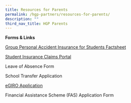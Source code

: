 ```yaml
---
title: Resources for Parents
permalink: /hgp-partners/resources-for-parents/
description: ""
third_nav_title: HGP Parents
---
```

<p><a></a></p><a>
<p><strong>Forms &amp; Links</strong></p>
</a>

[Group Personal Accident Insurance for Students Factsheet](https://go.gov.sg/gpaproductsheet2023)

[Student Insurance Claims Portal](https://studentgpa.incomegroupins.com.sg/#/)

Leave of Absence Form

School Transfer Application

[eGIRO Application](https://www.moe.gov.sg/financial-matters/fees/egiro)

Financial Assistance Scheme (FAS) Application Form